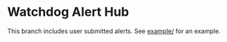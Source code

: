 # Watchdog Alert Hub

This branch includes user submitted alerts. See [example/](./example/) for an example.
